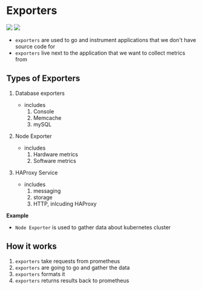 # Exporters

<img src="https://user-images.githubusercontent.com/6856382/222655292-1a292e17-ac1e-453e-8aa2-cc20eb66b2c7.png">

<img src="https://user-images.githubusercontent.com/6856382/222471318-b998eec7-b0fd-4818-858c-e5848be4e63b.png">

- `exporters` are used to go and instrument applications that we don't have source code for
- `exporters` live next to the application that we want to collect metrics from


## Types of Exporters

1. Database exporters
    - includes
        1. Console
        2. Memcache
        3. mySQL

2. Node Exporter
    - includes
        1. Hardware metrics
        2. Software metrics

3. HAProxy Service
    - includes
        1. messaging
        2. storage
        3. HTTP, inlcuding HAProxy

**Example**
- `Node Exporter` is used to gather data about kubernetes cluster

## How it works

1. `exporters` take requests from prometheus
2. `exporters` are going to go and gather the data
3. `exporters` formats it
4. `exporters` returns results back to prometheus




#